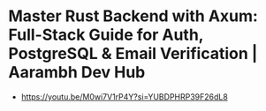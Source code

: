 # Master Rust Backend with Axum: Full-Stack Guide for Auth, PostgreSQL & Email Verification | Aarambh Dev Hub
- https://youtu.be/M0wi7V1rP4Y?si=YUBDPHRP39F26dL8

